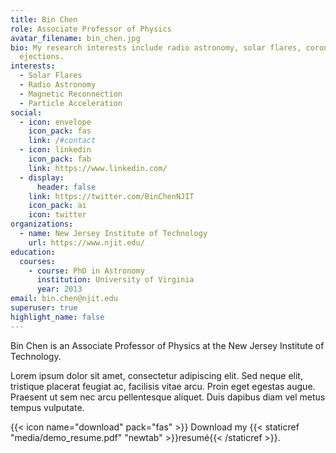 ```yaml
---
title: Bin Chen
role: Associate Professor of Physics
avatar_filename: bin_chen.jpg
bio: My research interests include radio astronomy, solar flares, coronal mass
  ejections.
interests:
  - Solar Flares
  - Radio Astronomy
  - Magnetic Reconnection
  - Particle Acceleration
social:
  - icon: envelope
    icon_pack: fas
    link: /#contact
  - icon: linkedin
    icon_pack: fab
    link: https://www.linkedin.com/
  - display:
      header: false
    link: https://twitter.com/BinChenNJIT
    icon_pack: ai
    icon: twitter
organizations:
  - name: New Jersey Institute of Technology
    url: https://www.njit.edu/
education:
  courses:
    - course: PhD in Astronomy
      institution: University of Virginia
      year: 2013
email: bin.chen@njit.edu
superuser: true
highlight_name: false
---
```

Bin Chen is an Associate Professor of Physics at the New Jersey Institute of Technology. 

Lorem ipsum dolor sit amet, consectetur adipiscing elit. Sed neque elit, tristique placerat feugiat ac, facilisis vitae arcu. Proin eget egestas augue. Praesent ut sem nec arcu pellentesque aliquet. Duis dapibus diam vel metus tempus vulputate.

{{< icon name="download" pack="fas" >}} Download my {{< staticref "media/demo_resume.pdf" "newtab" >}}resumé{{< /staticref >}}.